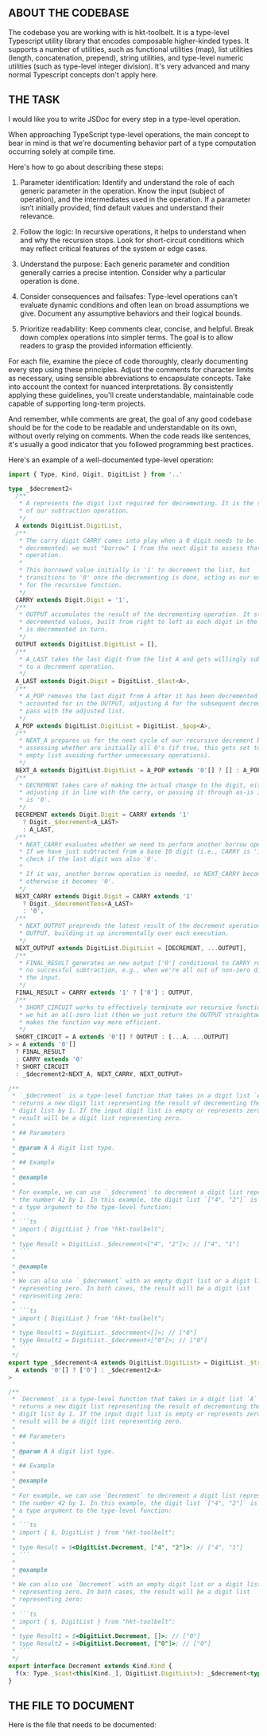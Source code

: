 ## ABOUT THE CODEBASE

The codebase you are working with is hkt-toolbelt. It is a type-level Typescript utility library that encodes composable higher-kinded types. It supports a number of utilities, such as functional utilities (map), list utilities (length, concatenation, prepend), string utilities, and type-level numeric utilities (such as type-level integer division). It's very advanced and many normal Typescript concepts don't apply here.

## THE TASK

I would like you to write JSDoc for every step in a type-level operation.

When approaching TypeScript type-level operations, the main concept to bear in mind is that we're documenting behavior part of a type computation occurring solely at compile time.

Here's how to go about describing these steps:

1. Parameter identification: Identify and understand the role of each generic parameter in the operation. Know the input (subject of operation), and the intermediates used in the operation. If a parameter isn’t initially provided, find default values and understand their relevance.

2. Follow the logic: In recursive operations, it helps to understand when and why the recursion stops. Look for short-circuit conditions which may reflect critical features of the system or edge cases.

3. Understand the purpose: Each generic parameter and condition generally carries a precise intention. Consider why a particular operation is done.

4. Consider consequences and failsafes: Type-level operations can't evaluate dynamic conditions and often lean on broad assumptions we give. Document any assumptive behaviors and their logical bounds.

5. Prioritize readability: Keep comments clear, concise, and helpful. Break down complex operations into simpler terms. The goal is to allow readers to grasp the provided information efficiently.

For each file, examine the piece of code thoroughly, clearly documenting every step using these principles. Adjust the comments for character limits as necessary, using sensible abbreviations to encapsulate concepts. Take into account the context for nuanced interpretations. By consistently applying these guidelines, you'll create understandable, maintainable code capable of supporting long-term projects.

And remember, while comments are great, the goal of any good codebase should be for the code to be readable and understandable on its own, without overly relying on comments. When the code reads like sentences, it's usually a good indicator that you followed programming best practices.

Here's an example of a well-documented type-level operation:

````ts
import { Type, Kind, Digit, DigitList } from '..'

type _$decrement2<
  /**
   * A represents the digit list required for decrementing. It is the subject
   * of our subtraction operation.
   */
  A extends DigitList.DigitList,
  /**
   * The carry digit CARRY comes into play when a 0 digit needs to be
   * decremented: we must "borrow" 1 from the next digit to assess that
   * operation.
   *
   * This borrowed value initially is '1' to decrement the list, but
   * transitions to '0' once the decrementing is done, acting as our exit flag
   * for the recursive function.
   */
  CARRY extends Digit.Digit = '1',
  /**
   * OUTPUT accumulates the result of the decrementing operation. It stores the
   * decremented values, built from right to left as each digit in the subject
   * is decremented in turn.
   */
  OUTPUT extends DigitList.DigitList = [],
  /**
   * A_LAST takes the last digit from the list A and gets willingly subjected
   * to a decrement operation.
   */
  A_LAST extends Digit.Digit = DigitList._$last<A>,
  /**
   * A_POP removes the last digit from A after it has been decremented and
   * accounted for in the OUTPUT, adjusting A for the subsequent decrementing
   * pass with the adjusted list.
   */
  A_POP extends DigitList.DigitList = DigitList._$pop<A>,
  /**
   * NEXT_A prepares us for the next cycle of our recursive decrement by
   * assessing whether are initially all 0's (if true, this gets set to an
   * empty list avoiding further unnecessary operations).
   */
  NEXT_A extends DigitList.DigitList = A_POP extends '0'[] ? [] : A_POP,
  /**
   * DECREMENT takes care of making the actual change to the digit, either
   * adjusting it in line with the carry, or passing it through as-is if carry
   * is '0'.
   */
  DECREMENT extends Digit.Digit = CARRY extends '1'
    ? Digit._$decrement<A_LAST>
    : A_LAST,
  /**
   * NEXT_CARRY evaluates whether we need to perform another borrow operation.
   * If we have just subtracted from a base 10 digit (i.e., CARRY is '1'),
   * check if the last digit was also '0'.
   *
   * If it was, another borrow operation is needed, so NEXT_CARRY becomes '1',
   * otherwise it becomes '0'.
   */
  NEXT_CARRY extends Digit.Digit = CARRY extends '1'
    ? Digit._$decrementTens<A_LAST>
    : '0',
  /**
   * NEXT_OUTPUT preprends the latest result of the decrement operation to the
   * OUTPUT, building it up incrementally over each execution.
   */
  NEXT_OUTPUT extends DigitList.DigitList = [DECREMENT, ...OUTPUT],
  /**
   * FINAL_RESULT generates an new output ['0'] conditional to CARRY reflecting
   * no successful subtraction, e.g., when we're all out of non-zero digits in
   * the input.
   */
  FINAL_RESULT = CARRY extends '1' ? ['0'] : OUTPUT,
  /**
   * SHORT_CIRCUIT works to effectively terminate our recursive function once
   * we hit an all-zero list (then we just return the OUTPUT straightaway), it
   * makes the function way more efficient.
   */
  SHORT_CIRCUIT = A extends '0'[] ? OUTPUT : [...A, ...OUTPUT]
> = A extends '0'[]
  ? FINAL_RESULT
  : CARRY extends '0'
  ? SHORT_CIRCUIT
  : _$decrement2<NEXT_A, NEXT_CARRY, NEXT_OUTPUT>

/**
 * `_$decrement` is a type-level function that takes in a digit list `A` and
 * returns a new digit list representing the result of decrementing the input
 * digit list by 1. If the input digit list is empty or represents zero, the
 * result will be a digit list representing zero.
 *
 * ## Parameters
 *
 * @param A A digit list type.
 *
 * ## Example
 *
 * @example
 *
 * For example, we can use `_$decrement` to decrement a digit list representing
 * the number 42 by 1. In this example, the digit list `["4", "2"]` is passed as
 * a type argument to the type-level function:
 *
 * ```ts
 * import { DigitList } from "hkt-toolbelt";
 *
 * type Result = DigitList._$decrement<["4", "2"]>; // ["4", "1"]
 * ```
 *
 * @example
 *
 * We can also use `_$decrement` with an empty digit list or a digit list
 * representing zero. In both cases, the result will be a digit list
 * representing zero:
 *
 * ```ts
 * import { DigitList } from "hkt-toolbelt";
 *
 * type Result1 = DigitList._$decrement<[]>; // ["0"]
 * type Result2 = DigitList._$decrement<["0"]>; // ["0"]
 * ```
 */
export type _$decrement<A extends DigitList.DigitList> = DigitList._$trim<
  A extends '0'[] ? ['0'] : _$decrement2<A>
>

/**
 * `Decrement` is a type-level function that takes in a digit list `A` and
 * returns a new digit list representing the result of decrementing the input
 * digit list by 1. If the input digit list is empty or represents zero, the
 * result will be a digit list representing zero.
 *
 * ## Parameters
 *
 * @param A A digit list type.
 *
 * ## Example
 *
 * @example
 *
 * For example, we can use `Decrement` to decrement a digit list representing
 * the number 42 by 1. In this example, the digit list `["4", "2"]` is passed as
 * a type argument to the type-level function:
 *
 * ```ts
 * import { $, DigitList } from "hkt-toolbelt";
 *
 * type Result = $<DigitList.Decrement, ["4", "2"]>; // ["4", "1"]
 * ```
 *
 * @example
 *
 * We can also use `Decrement` with an empty digit list or a digit list
 * representing zero. In both cases, the result will be a digit list
 * representing zero:
 *
 * ```ts
 * import { $, DigitList } from "hkt-toolbelt";
 *
 * type Result1 = $<DigitList.Decrement, []>; // ["0"]
 * type Result2 = $<DigitList.Decrement, ["0"]>; // ["0"]
 * ```
 */
export interface Decrement extends Kind.Kind {
  f(x: Type._$cast<this[Kind._], DigitList.DigitList>): _$decrement<typeof x>
}
````

## THE FILE TO DOCUMENT

Here is the file that needs to be documented:

```ts

```
